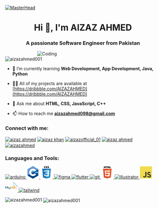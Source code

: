 [![MasterHead](https://i.pinimg.com/originals/16/03/fb/1603fb7077abb9093f4af305b4e5ce79.gif)]([https://codegrills.in](https://i.pinimg.com/originals/16/03/fb/1603fb7077abb9093f4af305b4e5ce79.gif))

<h1 align="center">Hi 👋, I'm AIZAZ AHMED</h1>
<h3 align="center">A passionate Software Engineer from Pakistan</h3>

<img align="right" alt="Coding" width="400px" src="https://user-images.githubusercontent.com/74038190/219923823-bf1ce878-c6b8-4faa-be07-93e6b1006521.gif">
<p align="left"> <img src="https://komarev.com/ghpvc/?username=aizazahmed001&label=Profile%20views&color=0e75b6&style=flat" alt="aizazahmed001" /> </p>

- 🌱 I’m currently learning **Web Development, App Development, Java, Python**

- 👨‍💻 All of my projects are available at [https://dribbble.com/AIZAZAHMED](https://dribbble.com/AIZAZAHMED)

- 💬 Ask me about **HTML, CSS, JavaScript, C++**

- 📫 How to reach me **aizazahmed098@gmail.com**

<h3 align="left">Connect with me:</h3>
<p align="left">
<a href="https://linkedin.com/in/aizaz ahmed" target="blank"><img align="center" src="https://raw.githubusercontent.com/rahuldkjain/github-profile-readme-generator/master/src/images/icons/Social/linked-in-alt.svg" alt="aizaz ahmed" height="30" width="40" /></a>
<a href="https://fb.com/aizaz khan" target="blank"><img align="center" src="https://raw.githubusercontent.com/rahuldkjain/github-profile-readme-generator/master/src/images/icons/Social/facebook.svg" alt="aizaz khan" height="30" width="40" /></a>
<a href="https://instagram.com/aizazofficial_01" target="blank"><img align="center" src="https://raw.githubusercontent.com/rahuldkjain/github-profile-readme-generator/master/src/images/icons/Social/instagram.svg" alt="aizazofficial_01" height="30" width="40" /></a>
<a href="https://dribbble.com/aizaz ahmed" target="blank"><img align="center" src="https://raw.githubusercontent.com/rahuldkjain/github-profile-readme-generator/master/src/images/icons/Social/dribbble.svg" alt="aizaz ahmed" height="30" width="40" /></a>
<a href="https://www.behance.net/aizazahmed" target="blank"><img align="center" src="https://raw.githubusercontent.com/rahuldkjain/github-profile-readme-generator/master/src/images/icons/Social/behance.svg" alt="aizazahmed" height="30" width="40" /></a>
</p>

<h3 align="left">Languages and Tools:</h3>
<p align="left"> <a href="https://www.arduino.cc/" target="_blank" rel="noreferrer"> <img src="https://cdn.worldvectorlogo.com/logos/arduino-1.svg" alt="arduino" width="40" height="40"/> </a> <a href="https://www.w3schools.com/cpp/" target="_blank" rel="noreferrer"> <img src="https://raw.githubusercontent.com/devicons/devicon/master/icons/cplusplus/cplusplus-original.svg" alt="cplusplus" width="40" height="40"/> </a> <a href="https://www.w3schools.com/css/" target="_blank" rel="noreferrer"> <img src="https://raw.githubusercontent.com/devicons/devicon/master/icons/css3/css3-original-wordmark.svg" alt="css3" width="40" height="40"/> </a> <a href="https://www.figma.com/" target="_blank" rel="noreferrer"> <img src="https://www.vectorlogo.zone/logos/figma/figma-icon.svg" alt="figma" width="40" height="40"/> </a> <a href="https://flutter.dev" target="_blank" rel="noreferrer"> <img src="https://www.vectorlogo.zone/logos/flutterio/flutterio-icon.svg" alt="flutter" width="40" height="40"/> </a> <a href="https://git-scm.com/" target="_blank" rel="noreferrer"> <img src="https://www.vectorlogo.zone/logos/git-scm/git-scm-icon.svg" alt="git" width="40" height="40"/> </a> <a href="https://www.w3.org/html/" target="_blank" rel="noreferrer"> <img src="https://raw.githubusercontent.com/devicons/devicon/master/icons/html5/html5-original-wordmark.svg" alt="html5" width="40" height="40"/> </a> <a href="https://www.adobe.com/in/products/illustrator.html" target="_blank" rel="noreferrer"> <img src="https://www.vectorlogo.zone/logos/adobe_illustrator/adobe_illustrator-icon.svg" alt="illustrator" width="40" height="40"/> </a> <a href="https://developer.mozilla.org/en-US/docs/Web/JavaScript" target="_blank" rel="noreferrer"> <img src="https://raw.githubusercontent.com/devicons/devicon/master/icons/javascript/javascript-original.svg" alt="javascript" width="40" height="40"/> </a> <a href="https://www.mysql.com/" target="_blank" rel="noreferrer"> <img src="https://raw.githubusercontent.com/devicons/devicon/master/icons/mysql/mysql-original-wordmark.svg" alt="mysql" width="40" height="40"/> </a> <a href="https://tailwindcss.com/" target="_blank" rel="noreferrer"> <img src="https://www.vectorlogo.zone/logos/tailwindcss/tailwindcss-icon.svg" alt="tailwind" width="40" height="40"/> </a> </p>

<p><img align="left" src="https://github-readme-stats.vercel.app/api/top-langs?username=aizazahmed001&show_icons=true&locale=en&layout=compact" alt="aizazahmed001" /></p>

<p>&nbsp;<img align="center" src="https://github-readme-stats.vercel.app/api?username=aizazahmed001&show_icons=true&locale=en" alt="aizazahmed001" /></p>
